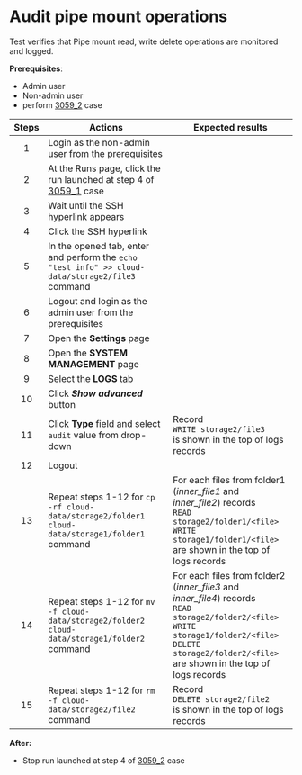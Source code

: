 # Audit pipe mount operations

Test verifies that Pipe mount read, write delete operations are monitored and logged.

**Prerequisites**:
- Admin user
- Non-admin user
- perform [3059_2](3059_2.md) case

| Steps | Actions | Expected results |
| :---: | --- | --- |
| 1 | Login as the non-admin user from the prerequisites | |
| 2 | At the Runs page, click the run launched at step 4 of [3059_1](3059_1.md) case | |
| 3 | Wait until the SSH hyperlink appears | |
| 4 | Click the SSH hyperlink | |
| 5 | In the opened tab, enter and perform the `echo "test info" >> cloud-data/storage2/file3` command | |
| 6 | Logout and login as the admin user from the prerequisites | |
| 7 | Open the **Settings** page | |
| 8 | Open the **SYSTEM MANAGEMENT** page | |
| 9 | Select the **LOGS** tab | |
| 10 | Click ***Show advanced*** button | |
| 11 | Click **Type** field and select `audit` value from drop-down | Record <br> `WRITE storage2/file3` <br> is shown in the top of logs records |
| 12 | Logout | |
| 13 | Repeat steps 1-12 for `cp -rf cloud-data/storage2/folder1 cloud-data/storage1/folder1` command | For each files from folder1 (*inner_file1* and *inner_file2*) records <br>`READ storage2/folder1/<file>` <br> `WRITE storage1/folder1/<file>` <br> are shown in the top of logs records |
| 14 | Repeat steps 1-12 for `mv -f cloud-data/storage2/folder2 cloud-data/storage1/folder2` command | For each files from folder2 (*inner_file3* and *inner_file4*) records <br> `READ storage2/folder2/<file>` <br> `WRITE storage1/folder2/<file>` <br> `DELETE storage2/folder2/<file>` <br> are shown in the top of logs records |
| 15 | Repeat steps 1-12 for `rm -f cloud-data/storage2/file2` command | Record <br> `DELETE storage2/file2` <br> is shown in the top of logs records |

**After:**
- Stop run launched at step 4 of [3059_2](3059_2.md) case
